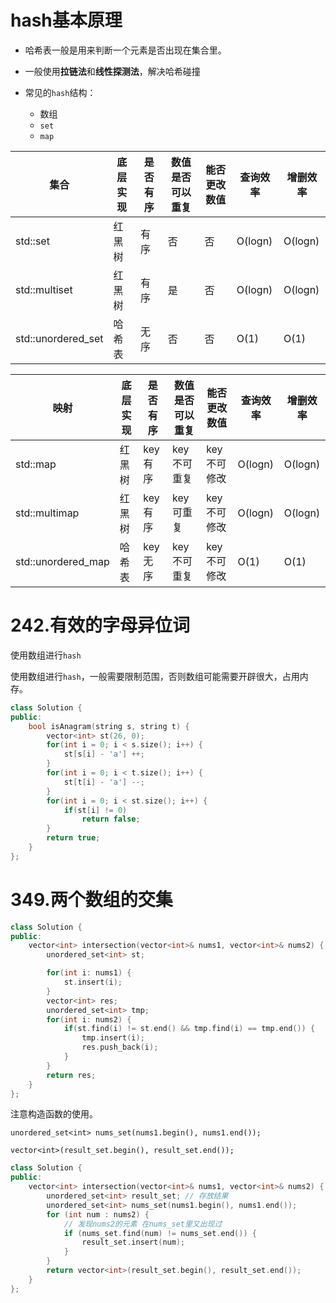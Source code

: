 

# hash基本原理

- 哈希表一般是用来判断一个元素是否出现在集合里。

- 一般使用**拉链法**和**线性探测法**，解决哈希碰撞

- 常见的`hash`结构：
  - 数组
  - `set`
  - `map`

| 集合               | 底层实现 | 是否有序 | 数值是否可以重复 | 能否更改数值 | 查询效率 | 增删效率 |
| ------------------ | -------- | -------- | ---------------- | ------------ | -------- | -------- |
| std::set           | 红黑树   | 有序     | 否               | 否           | O(logn)  | O(logn)  |
| std::multiset      | 红黑树   | 有序     | 是               | 否           | O(logn)  | O(logn)  |
| std::unordered_set | 哈希表   | 无序     | 否               | 否           | O(1)     | O(1)     |



| 映射               | 底层实现 | 是否有序 | 数值是否可以重复 | 能否更改数值 | 查询效率 | 增删效率 |
| ------------------ | -------- | -------- | ---------------- | ------------ | -------- | -------- |
| std::map           | 红黑树   | key有序  | key不可重复      | key不可修改  | O(logn)  | O(logn)  |
| std::multimap      | 红黑树   | key有序  | key可重复        | key不可修改  | O(logn)  | O(logn)  |
| std::unordered_map | 哈希表   | key无序  | key不可重复      | key不可修改  | O(1)     | O(1)     |



# 242.有效的字母异位词

使用数组进行`hash`

使用数组进行`hash`，一般需要限制范围，否则数组可能需要开辟很大，占用内存。

```c++
class Solution {
public:
    bool isAnagram(string s, string t) {
        vector<int> st(26, 0);
        for(int i = 0; i < s.size(); i++) {
            st[s[i] - 'a'] ++;
        }
        for(int i = 0; i < t.size(); i++) {
            st[t[i] - 'a'] --;
        }
        for(int i = 0; i < st.size(); i++) {
            if(st[i] != 0)
                return false;
        }
        return true;
    }
};
```



# 349.两个数组的交集



```c++
class Solution {
public:
    vector<int> intersection(vector<int>& nums1, vector<int>& nums2) {
        unordered_set<int> st;

        for(int i: nums1) {
            st.insert(i);
        }
        vector<int> res;
        unordered_set<int> tmp;
        for(int i: nums2) {
            if(st.find(i) != st.end() && tmp.find(i) == tmp.end()) {
                tmp.insert(i);
                res.push_back(i);
            }
        }
        return res;
    }
};
```

注意构造函数的使用。

`unordered_set<int> nums_set(nums1.begin(), nums1.end());`

`vector<int>(result_set.begin(), result_set.end());`

```c++
class Solution {
public:
    vector<int> intersection(vector<int>& nums1, vector<int>& nums2) {
        unordered_set<int> result_set; // 存放结果
        unordered_set<int> nums_set(nums1.begin(), nums1.end());
        for (int num : nums2) {
            // 发现nums2的元素 在nums_set里又出现过
            if (nums_set.find(num) != nums_set.end()) {
                result_set.insert(num);
            }
        }
        return vector<int>(result_set.begin(), result_set.end());
    }
};
```




























